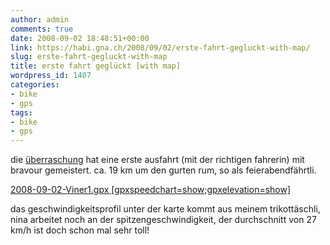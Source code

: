 ```yaml
---
author: admin
comments: true
date: 2008-09-02 18:48:51+00:00
link: https://habi.gna.ch/2008/09/02/erste-fahrt-gegluckt-with-map/
slug: erste-fahrt-gegluckt-with-map
title: erste fahrt geglückt [with map]
wordpress_id: 1407
categories:
- bike
- gps
tags:
- bike
- gps
---
```


die [überraschung](https://habi.gna.ch/2008/08/29/uberraschung/) hat eine erste ausfahrt (mit der richtigen fahrerin) mit bravour gemeistert. ca. 19 km um den gurten rum, so als feierabendfährtli.




[2008-09-02-Viner1.gpx [gpxspeedchart=show;gpxelevation=show]](https://habi.gna.ch/wp-content/uploads/2008/09/2008-09-02-viner1.gpx)




das geschwindigkeitsprofil unter der karte kommt aus meinem trikottäschli, nina arbeitet noch an der spitzengeschwindigkeit, der durchschnitt von 27 km/h ist doch schon mal sehr toll!
